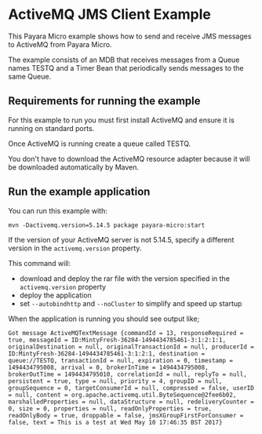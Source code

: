 # ActiveMQ JMS Client Example

This Payara Micro example shows how to send and receive JMS messages to ActiveMQ from Payara Micro.

The example consists of an MDB that receives messages from a Queue names TESTQ and a Timer Bean that
periodically sends messages to the same Queue.

## Requirements for running the example

For this example to run you must first install ActiveMQ and ensure it is running on standard ports.

Once ActiveMQ is running create a queue called TESTQ.

You don't have to download the ActiveMQ resource adapter because it will be downloaded automatically by Maven.

## Run the example application

You can run this example with:

```
mvn -Dactivemq.version=5.14.5 package payara-micro:start
```

If the version of your ActiveMQ server is not 5.14.5, specify a different version in the `activemq.version` property.

This command will:

* download and deploy the rar file with the version specified in the `activemq.version` property
* deploy the application
* set `--autobindhttp` and `--noCluster` to simplify and speed up startup

When the application is running you should see output like;

```shell
Got message ActiveMQTextMessage {commandId = 13, responseRequired = true, messageId = ID:MintyFresh-36284-1494434785461-3:1:2:1:1, originalDestination = null, originalTransactionId = null, producerId = ID:MintyFresh-36284-1494434785461-3:1:2:1, destination = queue://TESTQ, transactionId = null, expiration = 0, timestamp = 1494434795008, arrival = 0, brokerInTime = 1494434795008, brokerOutTime = 1494434795010, correlationId = null, replyTo = null, persistent = true, type = null, priority = 4, groupID = null, groupSequence = 0, targetConsumerId = null, compressed = false, userID = null, content = org.apache.activemq.util.ByteSequence@2fee6b02, marshalledProperties = null, dataStructure = null, redeliveryCounter = 0, size = 0, properties = null, readOnlyProperties = true, readOnlyBody = true, droppable = false, jmsXGroupFirstForConsumer = false, text = This is a test at Wed May 10 17:46:35 BST 2017}
```
